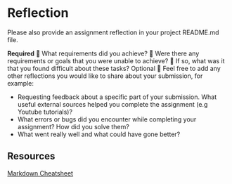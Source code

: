 # Reflection

Please also provide an assignment reflection in your project README.md file.

**Required**
🎯 What requirements did you achieve?
🎯 Were there any requirements or goals that you were unable to achieve?
🎯 If so, what was it that you found difficult about these tasks?
Optional
🏹 Feel free to add any other reflections you would like to share about your submission, for example:

- Requesting feedback about a specific part of your submission.
  What useful external sources helped you complete the assignment (e.g Youtube tutorials)?
- What errors or bugs did you encounter while completing your assignment? How did you solve them?
- What went really well and what could have gone better?

## Resources

[Markdown Cheatsheet](https://www.markdownguide.org/cheat-sheet/)
